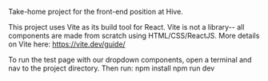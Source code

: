 Take-home project for the front-end position at Hive.

This project uses Vite as its build tool for React. Vite is not a library-- all components are made from scratch using HTML/CSS/ReactJS. More details on Vite here: https://vite.dev/guide/

To run the test page with our dropdown components, open a terminal and nav to the project directory. Then run:
npm install
npm run dev
